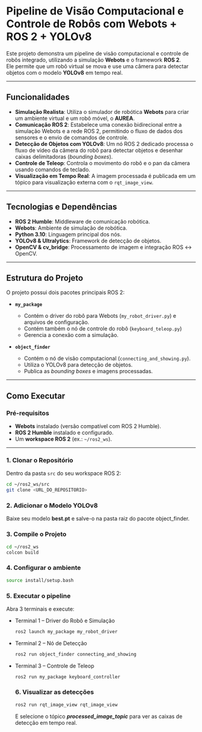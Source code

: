 # Pipeline de Visão Computacional e Controle de Robôs com Webots + ROS 2 + YOLOv8

Este projeto demonstra um pipeline de visão computacional e controle de robôs integrado, utilizando a simulação **Webots** e o framework **ROS 2**.  
Ele permite que um robô virtual se mova e use uma câmera para detectar objetos com o modelo **YOLOv8** em tempo real.

---

## Funcionalidades

- **Simulação Realista**: Utiliza o simulador de robótica **Webots** para criar um ambiente virtual e um robô móvel, o **AUREA**.  
- **Comunicação ROS 2**: Estabelece uma conexão bidirecional entre a simulação Webots e a rede ROS 2, permitindo o fluxo de dados dos sensores e o envio de comandos de controle.  
- **Detecção de Objetos com YOLOv8**: Um nó ROS 2 dedicado processa o fluxo de vídeo da câmera do robô para detectar objetos e desenhar caixas delimitadoras (*bounding boxes*).  
- **Controle de Teleop**: Controla o movimento do robô e o pan da câmera usando comandos de teclado.  
- **Visualização em Tempo Real**: A imagem processada é publicada em um tópico para visualização externa com o `rqt_image_view`.  

---

## Tecnologias e Dependências

- **ROS 2 Humble**: Middleware de comunicação robótica.  
- **Webots**: Ambiente de simulação de robótica.  
- **Python 3.10**: Linguagem principal dos nós.  
- **YOLOv8 & Ultralytics**: Framework de detecção de objetos.  
- **OpenCV & cv_bridge**: Processamento de imagem e integração ROS ↔ OpenCV.  

---

## Estrutura do Projeto

O projeto possui dois pacotes principais ROS 2:

- **`my_package`**  
  - Contém o driver do robô para Webots (`my_robot_driver.py`) e arquivos de configuração.
  - Contém também o nó de controle do robô (`keyboard_teleop.py`)
  - Gerencia a conexão com a simulação.  

- **`object_finder`**  
  - Contém o nó de visão computacional (`connecting_and_showing.py`).  
  - Utiliza o YOLOv8 para detecção de objetos.  
  - Publica as *bounding boxes* e imagens processadas.  

---

## Como Executar

### Pré-requisitos
- **Webots** instalado (versão compatível com ROS 2 Humble).  
- **ROS 2 Humble** instalado e configurado.  
- Um **workspace ROS 2** (ex.: `~/ros2_ws`).  

---

### 1. Clonar o Repositório
Dentro da pasta `src` do seu workspace ROS 2:
```bash
cd ~/ros2_ws/src
git clone <URL_DO_REPOSITORIO>
```

### 2. Adicionar o Modelo YOLOv8
Baixe seu modelo **best.pt** e salve-o na pasta raiz do pacote object_finder.

### 3. Compile o Projeto
```bash
cd ~/ros2_ws
colcon build
```

### 4. Configurar o ambiente
```bash
source install/setup.bash
```

### 5. Executar o pipeline
Abra 3 terminais e execute:
- Terminal 1 – Driver do Robô e Simulação
  ```bash
  ros2 launch my_package my_robot_driver
  ```
- Terminal 2 – Nó de Detecção
  ```bash
  ros2 run object_finder connecting_and_showing
  ```
- Terminal 3 – Controle de Teleop
  ```bash
  ros2 run my_package keyboard_controller
  ```

  ### 6. Visualizar as detecções
  ```bash
  ros2 run rqt_image_view rqt_image_view 
  ```
  E selecione o tópico ***processed_image_topic*** para ver as caixas de detecção em tempo real.

  
